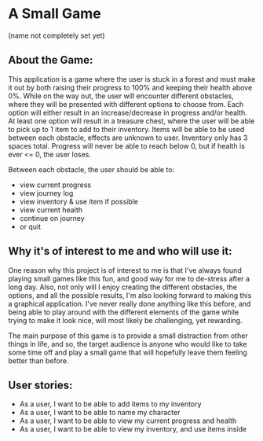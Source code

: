# A Small Game 
(name not completely set yet)

## About the Game:
This application is a game where the user is stuck in a forest and must make it out by both
raising their progress to 100% and keeping their health above 0%. While on the way out, the user 
will encounter different obstacles, where they will be presented with different options to choose from.
Each option will either result in an increase/decrease in progress and/or health. At least one option will result in
a treasure chest, where the user will be able to pick up to 1 item to add to their inventory. Items will
be able to be used between each obstacle, effects are unknown to user. Inventory only has 3 spaces total.
Progress will never be able to reach below 0, but if health is ever <= 0, the user loses. 

Between each obstacle, the user should be able to:
- view current progress
- view journey log
- view inventory & use item if possible
- view current health
- continue on journey
- or quit

## Why it's of interest to me and who will use it:
One reason why this project is of interest to me is that I've always found playing small games like this fun,
and good way for me to de-stress after a long day. Also, not only will I enjoy creating the different
obstacles, the options, and all the possible results, I'm also looking forward to making this a graphical application.
I've never really done anything like this before, and being able to play around with the different elements of the game
while trying to make it look nice, will most likely be challenging, yet rewarding.

The main purpose of this game is to provide a small distraction from other things in life, and so, the target
audience is anyone who would like to take some time off and play a small game that will hopefully leave them 
feeling better than before.

## User stories:
- As a user, I want to be able to add items to my inventory
- As a user, I want to be able to name my character
- As a user, I want to be able to view my current progress and health
- As a user, I want to be able to view my inventory, and use items inside